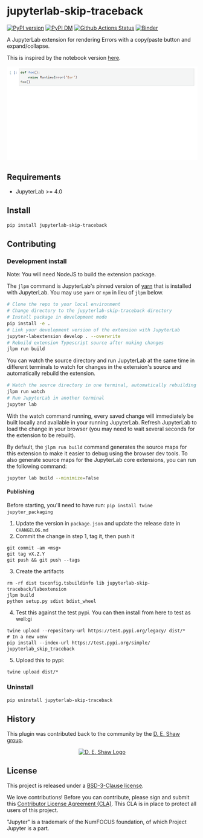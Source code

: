 # jupyterlab-skip-traceback

[![PyPI version][pypi-image]][pypi-url] [![PyPI DM][pypi-dm-image]][pypi-url]
[![Github Actions Status][github-status-image]][github-status-url] [![Binder][binder-image]][binder-url]

A JupyterLab extension for rendering Errors with a copy/paste button and expand/collapse.

This is inspired by the notebook version [here](https://github.com/ipython-contrib/jupyter_contrib_nbextensions/tree/master/src/jupyter_contrib_nbextensions/nbextensions/skip-traceback).

![Screenshot](https://github.com/deshaw/jupyterlab-skip-traceback/blob/master/docs/skip-traceback.gif?raw=true 'Skip Traceback Screenshot')

## Requirements

- JupyterLab >= 4.0

## Install

```bash
pip install jupyterlab-skip-traceback
```

## Contributing

### Development install

Note: You will need NodeJS to build the extension package.

The `jlpm` command is JupyterLab's pinned version of
[yarn](https://yarnpkg.com/) that is installed with JupyterLab. You may use
`yarn` or `npm` in lieu of `jlpm` below.

```bash
# Clone the repo to your local environment
# Change directory to the jupyterlab-skip-traceback directory
# Install package in development mode
pip install -e .
# Link your development version of the extension with JupyterLab
jupyter-labextension develop . --overwrite
# Rebuild extension Typescript source after making changes
jlpm run build
```

You can watch the source directory and run JupyterLab at the same time in different terminals to watch for changes in the extension's source and automatically rebuild the extension.

```bash
# Watch the source directory in one terminal, automatically rebuilding when needed
jlpm run watch
# Run JupyterLab in another terminal
jupyter lab
```

With the watch command running, every saved change will immediately be built locally and available in your running JupyterLab. Refresh JupyterLab to load the change in your browser (you may need to wait several seconds for the extension to be rebuilt).

By default, the `jlpm run build` command generates the source maps for this extension to make it easier to debug using the browser dev tools. To also generate source maps for the JupyterLab core extensions, you can run the following command:

```bash
jupyter lab build --minimize=False
```

#### Publishing

Before starting, you'll need to have run: `pip install twine jupyter_packaging`

1. Update the version in `package.json` and update the release date in `CHANGELOG.md`
2. Commit the change in step 1, tag it, then push it

```
git commit -am <msg>
git tag vX.Z.Y
git push && git push --tags
```

3. Create the artifacts

```
rm -rf dist tsconfig.tsbuildinfo lib jupyterlab-skip-traceback/labextension
jlpm build
python setup.py sdist bdist_wheel
```

4. Test this against the test pypi. You can then install from here to test as well:gi

```
twine upload --repository-url https://test.pypi.org/legacy/ dist/*
# In a new venv
pip install --index-url https://test.pypi.org/simple/ jupyterlab_skip_traceback
```

5. Upload this to pypi:

```
twine upload dist/*
```

### Uninstall

```bash
pip uninstall jupyterlab-skip-traceback
```

## History

This plugin was contributed back to the community by the [D. E. Shaw group](https://www.deshaw.com/).

<p align="center">
    <a href="https://www.deshaw.com">
       <img src="https://www.deshaw.com/assets/logos/blue_logo_417x125.png" alt="D. E. Shaw Logo" height="75" >
    </a>
</p>

## License

This project is released under a [BSD-3-Clause license](https://github.com/deshaw/jupyterlab-skip-traceback/blob/master/LICENSE.txt).

We love contributions! Before you can contribute, please sign and submit this [Contributor License Agreement (CLA)](https://www.deshaw.com/oss/cla).
This CLA is in place to protect all users of this project.

"Jupyter" is a trademark of the NumFOCUS foundation, of which Project Jupyter is a part.

[pypi-url]: https://pypi.org/project/jupyterlab-skip-traceback
[pypi-image]: https://img.shields.io/pypi/v/jupyterlab-skip-traceback
[pypi-dm-image]: https://img.shields.io/pypi/dm/jupyterlab-skip-traceback
[github-status-image]: https://github.com/deshaw/jupyterlab-skip-traceback/workflows/Build/badge.svg
[github-status-url]: https://github.com/deshaw/jupyterlab-skip-traceback/actions?query=workflow%3ABuild
[binder-image]: https://mybinder.org/badge_logo.svg
[binder-url]: https://mybinder.org/v2/gh/deshaw/jupyterlab-skip-traceback.git/master?urlpath=lab%2Ftree%2Fnotebooks%2Findex.ipynb
